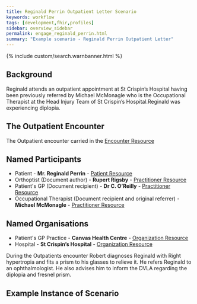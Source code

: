 ```yaml
---
title: Reginald Perrin Outpatient Letter Scenario
keywords: workflow
tags: [development,fhir,profiles]
sidebar: overview_sidebar
permalink: engage_reginald_perrin.html
summary: "Example scenario - Reginald Perrin Outpatient Letter"
---
```


{% include custom/search.warnbanner.html %}

## Background ##
Reginald attends an outpatient appointment at St Crispin’s Hospital having been previously referred by Michael McMonagle who is the Occupational Therapist at the Head Injury Team of St Crispin’s Hospital.Reginald was experiencing diplopia.

## The Outpatient Encounter ##

The Outpatient encounter carried in the [Encounter Resource](https://fhir.nhs.uk/STU3/StructureDefinition/CareConnect-ITK-Encounter-1)

## Named Participants ##

- Patient - **Mr. Reginald Perrin** - [Patient Resource](https://fhir.hl7.org.uk/STU3/StructureDefinition/CareConnect-Patient-1)
- Orthoptist (Document author) - **Rupert Rigsby** - [Practitioner Resource](https://fhir.hl7.org.uk/STU3/StructureDefinition/CareConnect-Practitioner-1)
- Patient's GP (Document recipient) - **Dr  C. O’Reilly** - [Practitioner Resource](https://fhir.hl7.org.uk/STU3/StructureDefinition/CareConnect-Practitioner-1)
- Occupational Therapist (Document recipient and original referrer) - **Michael McMonagle** - [Practitioner Resource](https://fhir.hl7.org.uk/STU3/StructureDefinition/CareConnect-Practitioner-1)
## Named Organisations ##

- Patient's GP Practice - **Canvas Health Centre** - [Organization Resource](https://fhir.hl7.org.uk/STU3/StructureDefinition/CareConnect-Organization-1)
- Hospital - **St Crispin’s Hospital** - [Organization Resource](https://fhir.hl7.org.uk/STU3/StructureDefinition/CareConnect-Organization-1)


During the Outpatients encounter Robert diagnoses Reginald with Right hypertropia and fits a prism to his glasses to relieve it.
He refers Reginald to an ophthalmologist. He also advises him to inform the DVLA regarding the diplopia and fresnel prism. 


## Example Instance of Scenario ##

<script src="https://gist.github.com/IOPS-DEV/f137046205ee2da61ce36e24e19ca8fc.js"></script>